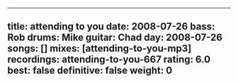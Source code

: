
---
title: attending to you
date: 2008-07-26
bass:	Rob
drums:	Mike
guitar:	Chad
day: 2008-07-26
songs: []
mixes: [attending-to-you-mp3]
recordings: attending-to-you-667
rating: 6.0
best: false
definitive: false
weight: 0
---
